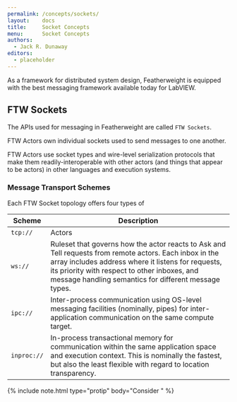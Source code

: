 ```yaml
---
permalink: /concepts/sockets/
layout:    docs
title:     Socket Concepts
menu:      Socket Concepts
authors:
  - Jack R. Dunaway
editors:
  - placeholder
---
```


As a framework for distributed system design, Featherweight
is equipped with the best messaging framework available
today for LabVIEW.

## FTW Sockets

The APIs used for messaging in Featherweight are called `FTW Sockets`.

FTW Actors own individual sockets used to send messages to one another.

FTW Actors use socket types and wire-level serialization protocols
that make them readily-interoperable with other actors (and things
that appear to be actors) in other languages and execution systems.

### Message Transport Schemes

Each FTW Socket topology offers four types of

<table class="ui celled table">
  <thead>
    <tr>
      <th>Scheme</th>
      <th>Description</th>
    </tr>
  </thead>
  <tbody>
    <tr>
      <td><code>tcp://</code></td>
      <td>Actors</td>
    </tr>
    <tr>
      <td><code>ws://</code></td>
      <td>Ruleset that governs how the actor reacts to Ask and Tell requests from remote actors. Each inbox in the array includes address where it listens for requests, its priority with respect to other inboxes, and message handling semantics for different message types.</td>
    </tr>
    <tr>
      <td><code>ipc://</code></td>
      <td>Inter-process communication using OS-level messaging facilities (nominally, pipes) for inter-application communication on the same compute target.</td>
    </tr>
    <tr>
      <td><code>inproc://</code></td>
      <td>In-process transactional memory for communication within the same application space and execution context. This is nominally the fastest, but also the least flexible with regard to location transparency.</td>
    </tr>
  </tbody>
</table>

{% include note.html type="protip" body="Consider " %}
